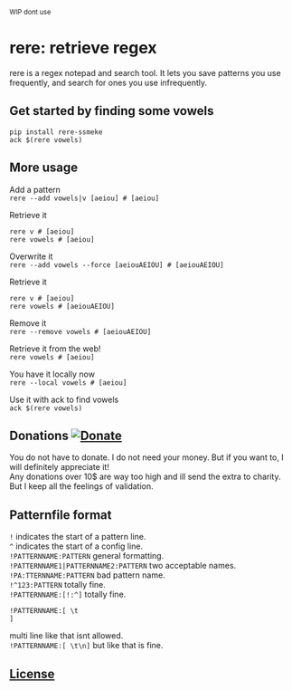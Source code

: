 <sub>WIP dont use</sub>
# rere: retrieve regex

rere is a regex notepad and search tool. It lets you save patterns you use frequently, and search for ones you use infrequently.  

## Get started by finding some vowels

```
pip install rere-ssmeke
ack $(rere vowels)
```

## More usage

Add a pattern  
`rere --add vowels|v [aeiou] # [aeiou]`

Retrieve it
```
rere v # [aeiou]
rere vowels # [aeiou]
```

Overwrite it  
`rere --add vowels --force [aeiouAEIOU] # [aeiouAEIOU]`

Retrieve it
```
rere v # [aeiou]
rere vowels # [aeiouAEIOU]
```

Remove it  
`rere --remove vowels # [aeiouAEIOU]`

Retrieve it from the web!  
`rere vowels # [aeiou]`

You have it locally now  
`rere --local vowels # [aeiou]`

Use it with ack to find vowels  
`ack $(rere vowels)`

## Donations [![Donate](https://img.shields.io/badge/PayPal-ssmeke-blue)](https://www.paypal.me/ssmeke)

You do not have to donate. I do not need your money. But if you want to, I will definitely appreciate it!  
Any donations over 10$ are way too high and ill send the extra to charity. But I keep all the feelings of validation.  

## Patternfile format

`!` indicates the start of a pattern line.  
`^` indicates the start of a config line.  
`!PATTERNNAME:PATTERN` general formatting.  
`!PATTERNNAME1|PATTERNNAME2:PATTERN` two acceptable names.  
`!PA:TTERNNAME:PATTERN` bad pattern name.  
`!^123:PATTERN` totally fine.  
`!PATTERNNAME:[!:^]` totally fine.  
```
!PATTERNNAME:[ \t
]
```  
multi line like that isnt allowed.  
`!PATTERNNAME:[ \t\n]` but like that is fine.

## [License](https://github.com/SalomonSmeke/rere/blob/dev/LICENSE)
